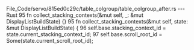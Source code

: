 File_Code/servo/815ed0c29c/table_colgroup/table_colgroup_after.rs --- Rust
95     fn collect_stacking_contexts(&mut self, _: &mut DisplayListBuildState) {}                                                                             95     fn collect_stacking_contexts(&mut self, state: &mut DisplayListBuildState) {
                                                                                                                                                             96         self.base.stacking_context_id = state.current_stacking_context_id;
                                                                                                                                                             97         self.base.scroll_root_id = Some(state.current_scroll_root_id);

